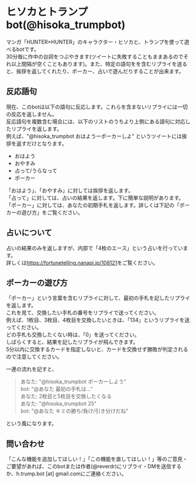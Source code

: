 ヒソカとトランプbot(@hisoka_trumpbot)
===============
マンガ「HUNTER×HUNTER」のキャラクター・ヒソカと、トランプを使って遊べるbotです。  
30分毎に作中の台詞をつぶやきます(ツイートに失敗することもままあるのでそれ以上間隔が空くこともあります)。また、特定の語句をを含むリプライを送ると、挨拶を返してくれたり、ポーカー、占いで遊んだりすることが出来ます。  

反応語句
-------
現在、このbotは以下の語句に反応します。これらを含まないリプライには一切の反応を返しません。  
反応語句を複数含む場合には、以下のリストのうちより上側にある語句に対応したリプライを返します。  
例えば、"@hisoka_trumpbot おはようーポーカーしよ" というツイートには挨拶を返すだけとなります。

* おはよう
* おやすみ
* 占って/うらなって
* ポーカー

「おはよう」、「おやすみ」に対しては挨拶を返します。  
「占って」に対しては、占いの結果を返します。下に簡単な説明があります。  
「ポーカー」に対しては、あなたの初期手札を返します。詳しくは下記の「ポーカーの遊び方」をご覧ください。

占いについて
----------
占いの結果のみを返しますが、内部で「4枚のエース」という占いを行っています。  
詳しくは<https://fortunetelling.nanapi.jp/108121>をご覧ください。

ポーカーの遊び方
-------------
「ポーカー」という言葉を含むリプライに対して、最初の手札を記したリプライを返します。  
これを見て、交換したい手札の番号をリプライで送ってください。  
例えば、1枚目、3枚目、4枚目を交換したいときは、「134」というリプライを送ってください。  
どの手札も交換したくない時は、「0」を送ってください。  
しばらくすると、結果を記したリプライが飛んできます。  
5分以内に交換するカードを指定しないと、カードを交換せず勝敗が判定されるので注意してください。  

一連の流れを記すと、  

>あなた: "@hisoka_trumpbot ポーカーしよう"  
>bot: "@あなた 最初の手札は…"  
>あなた: 2枚目と5枚目を交換したくなる  
>あなた: "@hisoka_trumpbot 25"  
>bot: "@あなた キミの勝ち/負け/引き分けだね"  

という風になります。

問い合わせ
-----------
「こんな機能を追加してほしい！」「この機能を直してほしい！」等のご意見・ご要望があれば、このbotまたは作者(@reverdr)にリプライ・DMを送信するか、h.trump.bot [at] gmail.comにご連絡ください。